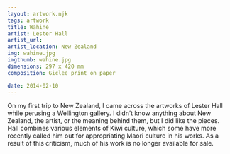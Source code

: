 ```yaml
---
layout: artwork.njk
tags: artwork
title: Wahine
artist: Lester Hall
artist_url: 
artist_location: New Zealand
img: wahine.jpg
imgthumb: wahine.jpg
dimensions: 297 x 420 mm
composition: Giclee print on paper

date: 2014-02-10
---
```


On my first trip to New Zealand, I came across the artworks of Lester Hall while perusing a Wellington gallery. I didn’t know anything about New Zealand, the artist, or the meaning behind them, but I did like the pieces. Hall combines various elements of Kiwi culture, which some have more recently called him out for appropriating Maori culture in his works. As a result of this criticism, much of his work is no longer available for sale.
